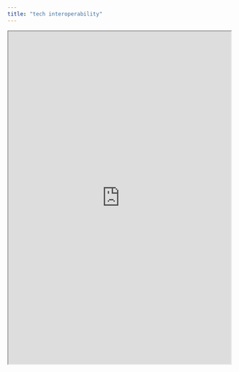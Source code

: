 ```yaml
---
title: "tech interoperability"
---
```



<iframe height="750" width="100%" src="https://ewelton.github.io/ktest/wiki.html#tech%20interoperability"></iframe>

